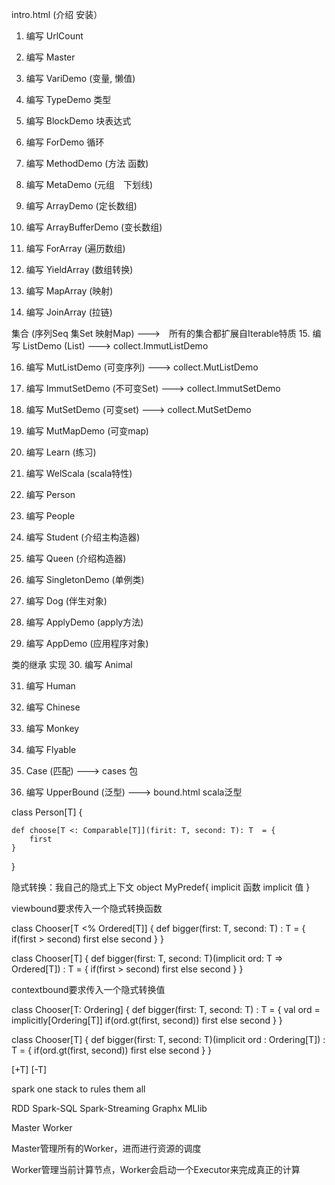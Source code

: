 intro.html (介绍 安装）

1. 编写 UrlCount

2. 编写 Master

3. 编写 VariDemo (变量, 懒值)

4. 编写 TypeDemo 类型

5. 编写 BlockDemo 块表达式

6. 编写 ForDemo 循环

7. 编写 MethodDemo (方法 函数)


8. 编写 MetaDemo (元组　下划线)

9. 编写 ArrayDemo (定长数组)

10. 编写 ArrayBufferDemo (变长数组)

11. 编写 ForArray (遍历数组)

12. 编写 YieldArray (数组转换)

13. 编写 MapArray (映射)

14. 编写 JoinArray (拉链)

集合 (序列Seq 集Set 映射Map) --->　所有的集合都扩展自Iterable特质
15. 编写 ListDemo (List) ---> collect.ImmutListDemo

16. 编写 MutListDemo (可变序列) ---> collect.MutListDemo

17. 编写 ImmutSetDemo (不可变Set) ---> collect.ImmutSetDemo

18. 编写 MutSetDemo (可变set) ---> collect.MutSetDemo

19. 编写 MutMapDemo (可变map)


20. 编写 Learn (练习)

21. 编写 WelScala (scala特性)


22. 编写 Person

23. 编写 People

24. 编写 Student (介绍主构造器)

25. 编写 Queen (介绍构造器)

26. 编写 SingletonDemo (单例类)

27. 编写 Dog (伴生对象)

28. 编写 ApplyDemo (apply方法)

29. 编写 AppDemo (应用程序对象)

类的继承 实现
30. 编写 Animal

31. 编写 Human

32. 编写 Chinese

32. 编写 Monkey

33. 编写 Flyable

34. Case (匹配) ---> cases 包


35. 编写 UpperBound (泛型) ---> bound.html
scala泛型

class Person[T] {

	def choose[T <: Comparable[T]](firit: T, second: T): T  = {
		first
	}
}



隐式转换：我自己的隐式上下文 object MyPredef{
	implicit 函数
	implicit 值
}


viewbound要求传入一个隐式转换函数

class Chooser[T <% Ordered[T]] {
	def bigger(first: T, second: T) : T = {
		if(first > second) first else second
	}
}

class Chooser[T] {
	def bigger(first: T, second: T)(implicit ord: T => Ordered[T]) : T = {
		if(first > second) first else second
	}
}


contextbound要求传入一个隐式转换值

class Chooser[T: Ordering] {
	def bigger(first: T, second: T) : T = {
		val ord = implicitly[Ordering[T]]
		if(ord.gt(first, second)) first else second
	}
}

class Chooser[T] {
	def bigger(first: T, second: T)(implicit ord : Ordering[T]) : T = {
		if(ord.gt(first, second)) first else second
	}
}

[+T]
[-T]


spark
one stack to rules them all

RDD Spark-SQL Spark-Streaming Graphx MLlib

Master Worker

Master管理所有的Worker，进而进行资源的调度

Worker管理当前计算节点，Worker会启动一个Executor来完成真正的计算